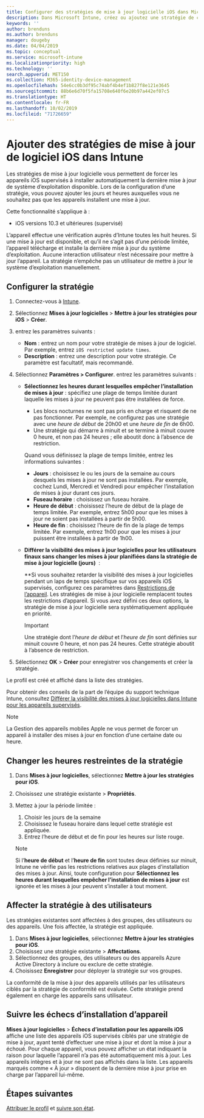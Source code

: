 ```yaml
---
title: Configurer des stratégies de mise à jour logicielle iOS dans Microsoft Intune - Azure | Microsoft Docs
description: Dans Microsoft Intune, créez ou ajoutez une stratégie de configuration pour contrôler l’installation automatique des mises à jour logicielles sur les appareils iOS gérés ou surveillés par Intune. Vous pouvez choisir la date et l’heure auxquelles les mises à jour ne sont pas installées. Vous pouvez également affecter cette stratégie à des groupes, des utilisateurs ou des appareils, et vérifier si les installations ont réussi.
keywords: ''
author: brenduns
ms.author: brenduns
manager: dougeby
ms.date: 04/04/2019
ms.topic: conceptual
ms.service: microsoft-intune
ms.localizationpriority: high
ms.technology: ''
search.appverid: MET150
ms.collection: M365-identity-device-management
ms.openlocfilehash: 54e6cc0b3df95c74abf4b4ef1b827f8e121e3645
ms.sourcegitcommit: 88b6e6d70f5fa15708e640f6e20b97a442ef07c5
ms.translationtype: HT
ms.contentlocale: fr-FR
ms.lasthandoff: 10/02/2019
ms.locfileid: "71726659"
---
```

# <a name="add-ios-software-update-policies-in-intune"></a>Ajouter des stratégies de mise à jour de logiciel iOS dans Intune

Les stratégies de mise à jour logicielle vous permettent de forcer les appareils iOS supervisés à installer automatiquement la dernière mise à jour de système d’exploitation disponible. Lors de la configuration d’une stratégie, vous pouvez ajouter les jours et heures auxquelles vous ne souhaitez pas que les appareils installent une mise à jour.

Cette fonctionnalité s’applique à :

- iOS versions 10.3 et ultérieures (supervisé)

L’appareil effectue une vérification auprès d’Intune toutes les huit heures. Si une mise à jour est disponible, et qu’il ne s’agit pas d’une période limitée, l’appareil télécharge et installe la dernière mise à jour du système d’exploitation. Aucune interaction utilisateur n’est nécessaire pour mettre à jour l’appareil. La stratégie n’empêche pas un utilisateur de mettre à jour le système d’exploitation manuellement.

## <a name="configure-the-policy"></a>Configurer la stratégie

1. Connectez-vous à [Intune](https://go.microsoft.com/fwlink/?linkid=2090973).
2. Sélectionnez **Mises à jour logicielles** > **Mettre à jour les stratégies pour iOS** > **Créer**.
3. entrez les paramètres suivants :

    - **Nom** : entrez un nom pour votre stratégie de mises à jour de logiciel. Par exemple, entrez `iOS restricted update times`.
    - **Description** : entrez une description pour votre stratégie. Ce paramètre est facultatif, mais recommandé.

4. Sélectionnez **Paramètres > Configurer**. entrez les paramètres suivants :

    - **Sélectionnez les heures durant lesquelles empêcher l’installation de mises à jour** : spécifiez une plage de temps limitée durant laquelle les mises à jour ne peuvent pas être installées de force.
      - Les blocs nocturnes ne sont pas pris en charge et risquent de ne pas fonctionner. Par exemple, ne configurez pas une stratégie avec une *heure de début* de 20h00 et une *heure de fin* de 6h00.
      - Une stratégie qui démarre à minuit et se termine à minuit couvre 0 heure, et non pas 24 heures ; elle aboutit donc à l’absence de restriction.

      Quand vous définissez la plage de temps limitée, entrez les informations suivantes :

      - **Jours** : choisissez le ou les jours de la semaine au cours desquels les mises à jour ne sont pas installées. Par exemple, cochez Lundi, Mercredi et Vendredi pour empêcher l’installation de mises à jour durant ces jours.
      - **Fuseau horaire** : choisissez un fuseau horaire.
      - **Heure de début** : choisissez l’heure de début de la plage de temps limitée. Par exemple, entrez 5h00 pour que les mises à jour ne soient pas installées à partir de 5h00.
      - **Heure de fin** : choisissez l’heure de fin de la plage de temps limitée. Par exemple, entrez 1h00 pour que les mises à jour puissent être installées à partir de 1h00.

    - **Différer la visibilité des mises à jour logicielles pour les utilisateurs finaux sans changer les mises à jour planifiées dans la stratégie de mise à jour logicielle (jours)**  : 

      **Si vous souhaitez retarder la visibilité des mises à jour logicielles pendant un laps de temps spécifique sur vos appareils iOS supervisés, configurez ces paramètres dans [Restrictions de l’appareil](../configuration/device-restrictions-ios.md#general). Les stratégies de mise à jour logicielle remplacent toutes les restrictions d’appareil. Si vous avez défini ces deux options, la stratégie de mise à jour logicielle sera systématiquement appliquée en priorité.

      > [!IMPORTANT]  
      > Une stratégie dont l’*heure de début* et l’*heure de fin* sont définies sur minuit couvre 0 heure, et non pas 24 heures. Cette stratégie aboutit à l’absence de restriction.  

5. Sélectionnez **OK** > **Créer** pour enregistrer vos changements et créer la stratégie.

Le profil est créé et affiché dans la liste des stratégies.

Pour obtenir des conseils de la part de l’équipe du support technique Intune, consultez [Différer la visibilité des mises à jour logicielles dans Intune pour les appareils supervisés](https://techcommunity.microsoft.com/t5/Intune-Customer-Success/Delaying-visibility-of-software-updates-in-Intune-for-supervised/ba-p/345753).

> [!NOTE]
> La Gestion des appareils mobiles Apple ne vous permet de forcer un appareil à installer des mises à jour en fonction d’une certaine date ou heure.

## <a name="change-the-restricted-times-for-the-policy"></a>Changer les heures restreintes de la stratégie

1. Dans **Mises à jour logicielles**, sélectionnez **Mettre à jour les stratégies pour iOS**.
2. Choisissez une stratégie existante > **Propriétés**.
3. Mettez à jour la période limitée :

    1. Choisir les jours de la semaine
    2. Choisissez le fuseau horaire dans lequel cette stratégie est appliquée.
    3. Entrez l’heure de début et de fin pour les heures sur liste rouge.

    > [!NOTE]
    > Si l’**heure de début** et l’**heure de fin** sont toutes deux définies sur minuit, Intune ne vérifie pas les restrictions relatives aux plages d’installation des mises à jour. Ainsi, toute configuration pour **Sélectionnez les heures durant lesquelles empêcher l’installation de mises à jour** est ignorée et les mises à jour peuvent s’installer à tout moment.  

## <a name="assign-the-policy-to-users"></a>Affecter la stratégie à des utilisateurs

Les stratégies existantes sont affectées à des groupes, des utilisateurs ou des appareils. Une fois affectée, la stratégie est appliquée.

1. Dans **Mises à jour logicielles**, sélectionnez **Mettre à jour les stratégies pour iOS**.
2. Choisissez une stratégie existante > **Affectations**.
3. Sélectionnez des groupes, des utilisateurs ou des appareils Azure Active Directory à inclure ou exclure de cette stratégie.
4. Choisissez **Enregistrer** pour déployer la stratégie sur vos groupes.

La conformité de la mise à jour des appareils utilisés par les utilisateurs ciblés par la stratégie de conformité est évaluée. Cette stratégie prend également en charge les appareils sans utilisateur.

## <a name="monitor-device-installation-failures"></a>Suivre les échecs d’installation d’appareil
<!-- 1352223 -->
**Mises à jour logicielles** > **Échecs d’installation pour les appareils iOS** affiche une liste des appareils iOS supervisés ciblés par une stratégie de mise à jour, ayant tenté d’effectuer une mise à jour et dont la mise à jour a échoué. Pour chaque appareil, vous pouvez afficher un état indiquant la raison pour laquelle l’appareil n’a pas été automatiquement mis à jour. Les appareils intègres et à jour ne sont pas affichés dans la liste. Les appareils marqués comme « À jour » disposent de la dernière mise à jour prise en charge par l’appareil lui-même.

## <a name="next-steps"></a>Étapes suivantes

[Attribuer le profil](../configuration/device-profile-assign.md) et [suivre son état](../configuration/device-profile-monitor.md).
